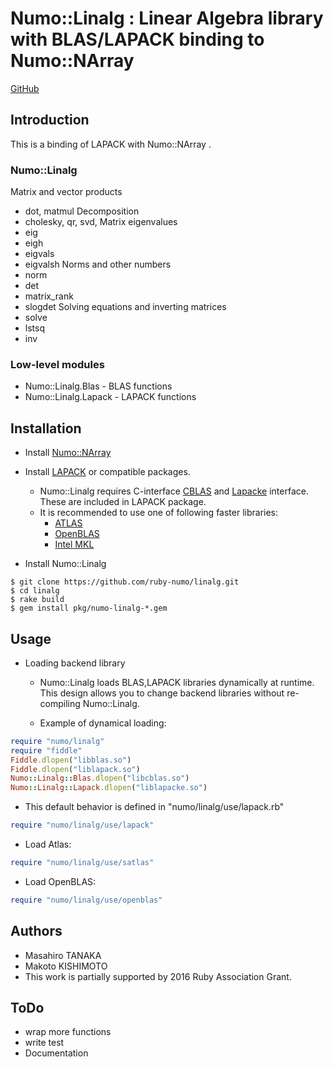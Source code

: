# Numo::Linalg : Linear Algebra library with BLAS/LAPACK binding to Numo::NArray

[GitHub](https://github.com/ruby-numo/linalg)

## Introduction

This is a binding of LAPACK with Numo::NArray .

### Numo::Linalg

Matrix and vector products
* dot, matmul
Decomposition
* cholesky, qr, svd,
Matrix eigenvalues
* eig
* eigh
* eigvals
* eigvalsh
Norms and other numbers
* norm
* det
* matrix_rank
* slogdet
Solving equations and inverting matrices
* solve
* lstsq
* inv

### Low-level modules

* Numo::Linalg.Blas - BLAS functions
* Numo::Linalg.Lapack - LAPACK functions

## Installation

* Install [Numo::NArray](https://github.com/ruby-numo/narray)

* Install [LAPACK](http://www.netlib.org/lapack/) or compatible packages.
  * Numo::Linalg requires C-interface
    [CBLAS](http://www.netlib.org/blas/#_cblas) and
    [Lapacke](http://www.netlib.org/lapack/lapacke.html) interface.
    These are included in LAPACK package.
  * It is recommended to use one of following faster libraries:
    * [ATLAS](https://sourceforge.net/projects/math-atlas/)
    * [OpenBLAS](http://www.openblas.net/)
    * [Intel MKL](https://software.intel.com/intel-mkl)

* Install Numo::Linalg

```shell
$ git clone https://github.com/ruby-numo/linalg.git
$ cd linalg
$ rake build
$ gem install pkg/numo-linalg-*.gem
```

## Usage

* Loading backend library

  * Numo::Linalg loads BLAS,LAPACK libraries dynamically at runtime.
    This design allows you to change backend libraries without re-compiling
    Numo::Linalg.

  * Example of dynamical loading:

```ruby
require "numo/linalg"
require "fiddle"
Fiddle.dlopen("libblas.so")
Fiddle.dlopen("liblapack.so")
Numo::Linalg::Blas.dlopen("libcblas.so")
Numo::Linalg::Lapack.dlopen("liblapacke.so")
```

  * This default behavior is defined in "numo/linalg/use/lapack.rb"

```ruby
require "numo/linalg/use/lapack"
```

  * Load Atlas:

```ruby
require "numo/linalg/use/satlas"
```

  * Load OpenBLAS:

```ruby
require "numo/linalg/use/openblas"
```

## Authors

* Masahiro TANAKA
* Makoto KISHIMOTO
* This work is partially supported by 2016 Ruby Association Grant.

## ToDo

* wrap more functions
* write test
* Documentation
